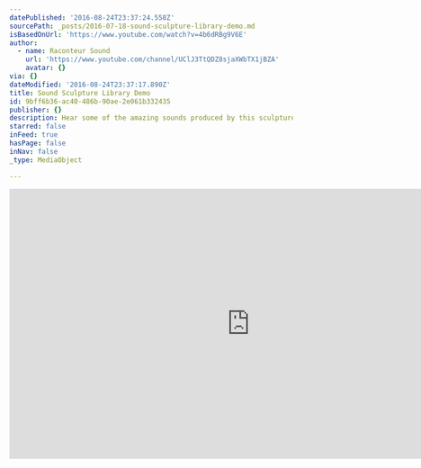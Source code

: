 ```yaml
---
datePublished: '2016-08-24T23:37:24.558Z'
sourcePath: _posts/2016-07-18-sound-sculpture-library-demo.md
isBasedOnUrl: 'https://www.youtube.com/watch?v=4b6dRBg9V6E'
author:
  - name: Raconteur Sound
    url: 'https://www.youtube.com/channel/UClJ3TtQDZ8sjaXWbTX1jBZA'
    avatar: {}
via: {}
dateModified: '2016-08-24T23:37:17.890Z'
title: Sound Sculpture Library Demo
id: 9bff6b36-ac40-486b-90ae-2e061b332435
publisher: {}
description: Hear some of the amazing sounds produced by this sculpture.
starred: false
inFeed: true
hasPage: false
inNav: false
_type: MediaObject

---
```

<iframe src="https://cdn.embedly.com/widgets/media.html?src=https%3A%2F%2Fwww.youtube.com%2Fembed%2F4b6dRBg9V6E%3Ffeature%3Doembed&amp;url=http%3A%2F%2Fwww.youtube.com%2Fwatch%3Fv%3D4b6dRBg9V6E&amp;image=https%3A%2F%2Fi.ytimg.com%2Fvi%2F4b6dRBg9V6E%2Fhqdefault.jpg&amp;key=b7d04c9b404c499eba89ee7072e1c4f7&amp;type=text%2Fhtml&amp;schema=youtube" width="854" height="480" scrolling="no" frameborder="0" allowfullscreen="" style=""></iframe>